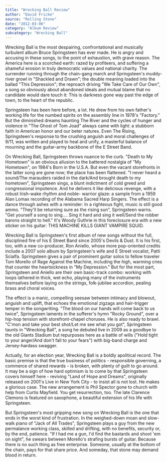 ```yaml
---
title: "Wrecking Ball Review"
author: "David Fricke"
source: "Rolling Stone"
date: "2012-03-06"
category: "Album Review"
subcategory: "Wrecking Ball"
---
```


Wrecking Ball is the most despairing, confrontational and musically turbulent album Bruce Springsteen has ever made. He is angry and accusing in these songs, to the point of exhaustion, with grave reason. The America here is a scorched earth: razed by profiteers, and suffering a shameful erosion in truly democratic values and national charity. The surrender running through the chain-gang march and Springsteen's muddy-river growl in "Shackled and Drawn"; the double meaning loaded into the ballad "This Depression"; the reproach driving "We Take Care of Our Own", a song so obviously about abandoned ideals and mutual blame that no candidate would dare touch it: This is darkness gone way past the edge of town, to the heart of the republic.

Springsteen has been here before, a lot. He drew from his own father's working life for the numbed spirits on the assembly line in 1978's "Factory." But the diminished dreams haunting The River and the cycles of hunger and violence in "The Ghost of Tom Joad" always came with light: a stubborn faith in American honor and our beter natures. Even The Rising, Springsteen's response to the crushing anguish and moral challenges of 9/11, was written and played to heal and unify, a masterful balance of mourning and the guitar-army backbone of the E Street Band.

On Wrecking Ball, Springsteen throws nuance to the curb. "Death to My Hometown" is an obvious allusion to the battered nostalgia of "My Hometown", on 1984's Born in the U.S.A. But even the vacant storefronts in the latter song are gone now; the place has been flattened. "I never heard a sound/The marauders raided in the dark/And brought death to my hometown", Springsteen sings, a blunt indictment of cold greed and congressional impotence. And he delivers it like delicious revenge, with a robust Irish-wake rhythm and noble- warrior glaze: a sample from a 1959 Alan Lomax recording of the Alabama Sacred Harp Singers. The effect is a dance through ashes with a reminder: In a righteous fight, music is still good ammo. "They'll be returning sure as the rising sun", Springsteen warns. "Get yourself a song to sing.... Sing it hard and sing it well/Send the robber barons straight to hell." It's Woody Guthrie in this foreclosure era with a new sticker on his guitar: THIS MACHINE KILLS GIANT VAMPIRE SQUID.

Wrecking Ball is Springsteen's first album of new songs without the full, disciplined fire of his E Street Band since 2005's Devils & Dust. It is his first, too, with a new co-producer, Ron Aniello, whose more pop-oriented credits include a 2007 solo album by Springsteen's wife and E Street vocalist, Patti Scialfa. Springsteen gives a pair of prominent guitar solos to fellow traveler Tom Morello of Rage Against the Machine, including the high, warming cries that counter the heartsickness in "My Depression." But for the most part, Springsteen and Aniello are their own basic-track combo: working with loops lathered in thick, wet echo, playing many of the instruments themselves before laying on the strings, folk-jubilee accordion, pealing brass and choral voices.

The effect is a manic, compelling seesaw between intimacy and blowout, anguish and uplift, that echoes the emotional zigzags and hair-trigger temper in the songwriting. "The blood on our hands will come back to us twice", Springsteen laments in the sufferer's hymn "Rocky Ground", over a hip-hop tension with storefront-chapel choruses. He is also ready to brawl. "C'mon and take your best shot/Let me see what you got", Springsteen taunts in "Wrecking Ball", a song he debuted live in 2009 as a goodbye to the old Giants Stadium but repurposes here as a battle of wills ("Hold tight to your anger/And don't fall to your fears") with big-band charge and Jersey-hardass swagger.

Actually, for an election year, Wrecking Ball is a boldly apolitical record. The basic premise is that the true business of politics - responsible governing, a commerce of shared rewards - is broken, with plenty of guilt to go around. It may be a sign of how hard optimism is to come by that Springsteen covers himself here - reviving "Land of Hope and Dreams", originally released on 2001's Live in New York City - to insist all is not lost. He makes a glorious case. The new arrangement is Phil Spector gone to church with help from Curtis Mayfield. You get resurrection, too. The late Clarence Clemons is featured on saxophone, a beautiful extension of his life with Springsteen.

But Springsteen's most gripping new song on Wrecking Ball is the one that ends in the worst kind of frustration. In the weighed-down moan and slow-walk piano of "Jack of All Trades", Springsteen plays a guy from the new permalance working class, skilled and drifting, with no benefits, security or, by the end, patience. "If I had me a gun, I'd find the bastards and shoot 'em on sight", he swears between Morello's strafing bursts of guitar. Because there is no such thing as free enterprise. Someone, usually at the bottom of the chain, pays for that share price. And someday, that stone may demand blood in return.